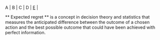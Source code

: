 
A | B | C | D | <a href='#E'> E</a> | 

<section id='E'>
  

**
Expected regret ** is a concept in decision theory and statistics that measures the anticipated difference between the outcome of a chosen action and the best possible outcome that could have been achieved with perfect information.
</section>
